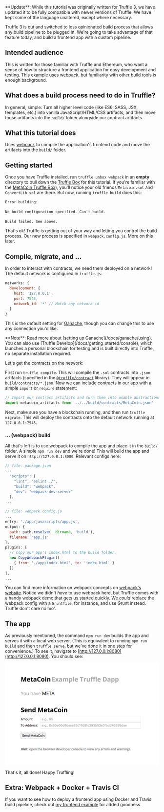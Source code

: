 <p class="alert alert-info">
**Update**: While this tutorial was originally written for Truffle 3, we have updated it to be fully compatible with newer versions of Truffle. We have kept some of the language unaltered, except where necessary.
</p>

Truffle 3 is out and switched to less opinionated build process that allows any build pipeline to be plugged in. We're going to take advantage of that feature today, and build a frontend app with a custom pipeline.

## Intended audience

This is written for those familiar with Truffle and Ethereum, who want a sense of how to structure a frontend application for easy development and testing. This example uses [webpack](https://webpack.js.org/), but familiarity with other build tools is enough background.

## What does a build process need to do in Truffle?

In general, simple: Turn all higher level code (like ES6, SASS, JSX, templates, etc.) into vanilla JavaScript/HTML/CSS artifacts, and then move those artifacts into the `build/` folder alongside our contract artifacts.

## What this tutorial does

Uses [webpack](https://webpack.js.org/) to compile the application's frontend code and move the artifacts into the `build/` folder.

## Getting started

Once you have Truffle installed, run `truffle unbox webpack` in an **empty** directory to pull down the [Truffle Box](/boxes/webpack) for this tutorial. If you're familiar with the [MetaCoin Truffle Box](/boxes/metacoin)), you'll notice your old friends `Metacoin.sol` and `ConvertLib.sol` are there. But now, running `truffle build` does this:

```shell
Error building:

No build configuration specified. Can't build.

Build failed. See above.
```

That's ok! Truffle is getting out of your way and letting you control the build process. Our new process is specified in `webpack.config.js`. More on this later.

## Compile, migrate, and ...

In order to interact with contracts, we need them deployed on a network! The default network is configured in `truffle.js`:

```javascript
networks: {
  development: {
    host: '127.0.0.1',
    port: 7545,
    network_id: '*' // Match any network id
  }
}
```

This is the default setting for [Ganache](/docs/ganache/using), though you can change this to use any connection you'd like.

<p class="alert alert-info">
**Note**: Read more about [setting up Ganache](/docs/ganache/using). You can also use [Truffle Develop](/docs/getting_started/console), which launches a personal blockchain for testing and is built directly into Truffle, no separate installation required.
</p>

Let's get the contracts on the network:

First run `truffle compile`. This will compile the `.sol` contracts into `.json` artifacts (specified in the [`@truffle/contract`](https://github.com/trufflesuite/truffle/tree/master/packages/contract) library). They will appear in `build/contracts/*.json`. Now we can include contracts in our app with a simple `import` or `require` statement:

```javascript
// Import our contract artifacts and turn them into usable abstractions.
import metacoin_artifacts from '../../build/contracts/MetaCoin.json'
```

Next, make sure you have a blockchain running, and then run `truffle migrate`. This will deploy the contracts onto the default network running at `127.0.0.1:7545`.

### ... (webpack) build

All that's left is to use webpack to compile the app and place it in the `build/` folder. A simple `npm run dev` and we're done! This will build the app and serve it on `http://127.0.0.1:8080`. Relevant configs here:

```javascript
// file: package.json
...
  "scripts": {
    "lint": "eslint ./",
    "build": "webpack",
    "dev": "webpack-dev-server"
  },
...
```

```javascript
// file: webpack.config.js
...
entry: './app/javascripts/app.js',
output: {
  path: path.resolve(__dirname, 'build'),
  filename: 'app.js'
},
plugins: [
  // Copy our app's index.html to the build folder.
  new CopyWebpackPlugin([
    { from: './app/index.html', to: 'index.html' }
  ])
],
...
```

You can find more information on webpack concepts on [webpack's website](https://webpack.js.org/concepts/). Notice we didn't *have* to use webpack here, but Truffle comes with a handy webpack demo that gets us started quickly. We _could_ replace the webpack config with a `Gruntfile`, for instance, and use Grunt instead. Truffle don't care no mo'.

## The app

As previously mentioned, the command `npm run dev` builds the app and serves it with a local web server. (This is equivalent to running `npm run build` and then `truffle serve`, but we've done it in one step for convenience.) To see it, navigate to [http://127.0.0.1:8080](http://127.0.0.1:8080). You should see:

![](/img/tutorials/MetaCoin_running.png)

That's it, all done! Happy Truffling!

## Extra: Webpack + Docker + Travis CI

If you want to see how to deploy a frontend app using Docker and Travis build pipeline, check out [my frontend example](https://github.com/dougvk/truffle3-frontend-example) for added goodness.

